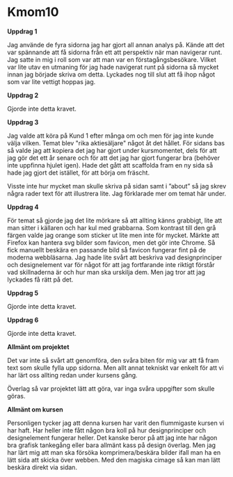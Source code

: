 Kmom10
===============================

**Uppdrag 1**

Jag använde de fyra sidorna jag har gjort all annan analys på. Kände att det var spännande att få sidorna från ett att perspektiv när man navigerar runt. Jag satte in mig i roll som var att man var en förstagångsbesökare. Vilket var lite utav en utmaning för jag hade navigerat runt på sidorna så mycket innan jag började skriva om detta. Lyckades nog till slut att få ihop något som var lite vettigt hoppas jag.

**Uppdrag 2**

Gjorde inte detta kravet.

**Uppdrag 3**

Jag valde att köra på Kund 1 efter många om och men för jag inte kunde välja vilken. Temat blev "rika aktiesäljare" något åt det hållet.
För sidans bas så valde jag att kopiera det jag har gjort under kursmomentet, dels för att jag gör det ett år senare och för att det jag har gjort fungerar bra (behöver inte uppfinna hjulet igen). Hade det gått att scaffolda fram en ny sida så hade jag gjort det istället, för att börja om fräscht.

Visste inte hur mycket man skulle skriva på sidan samt i ”about” så jag skrev några rader text för att illustrera lite. Jag förklarade mer om temat här under.

**Uppdrag 4**

För temat så gjorde jag det lite mörkare så att allting känns grabbigt, lite att man sitter i källaren och har kul med grabbarna. Som kontrast till den grå färgen valde jag orange som sticker ut lite men inte för mycket.
Märkte att Firefox kan hantera svg bilder som favicon, men det gör inte Chrome. Så fick manuellt beskära en passande bild så favicon fungerar fint på de moderna webbläsarna.
Jag hade lite svårt att beskriva vad designprinciper och designelement var för något för att jag fortfarande inte riktigt förstår vad skillnaderna är och hur man ska urskilja dem. Men jag tror att jag lyckades få rätt på det.

**Uppdrag 5**

Gjorde inte detta kravet.

**Uppdrag 6**

Gjorde inte detta kravet.

**Allmänt om projektet**

Det var inte så svårt att genomföra, den svåra biten för mig var att få fram text som skulle fylla upp sidorna. Men allt annat tekniskt var enkelt för att vi har lärt oss allting redan under kursens gång.

Överlag så var projektet lätt att göra, var inga svåra uppgifter som skulle göras.

**Allmänt om kursen**

Personligen tycker jag att denna kursen har varit den flummigaste kursen vi har haft. Har heller inte fått någon bra koll på hur designprinciper och designelement fungerar heller. Det kanske beror på att jag inte har någon bra grafisk tankegång eller bara allmänt kass på design överlag.
Men jag har lärt mig att man ska försöka komprimera/beskära bilder ifall man ha en lätt sida att skicka över webben. Med den magiska cimage så kan man lätt beskära direkt via sidan.
